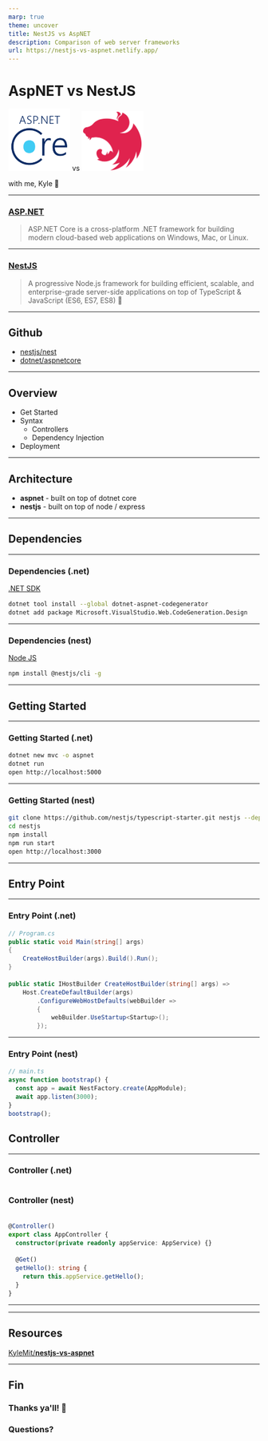 ```yaml
---
marp: true
theme: uncover
title: NestJS vs AspNET
description: Comparison of web server frameworks
url: https://nestjs-vs-aspnet.netlify.app/
---
```


<!--
kick off with:

```bash
# serve
cp -r _assets _site && (npx live-server _site &) && (npx @marp-team/marp-cli -w readme.md -o _site/index.html --html &)

# build
cp -r _assets _site && npx @marp-team/marp-cli readme.md -o _site/index.html --html
```

-->

# AspNET vs NestJS

<style>
.logos img {width: 124px;}
</style>

<div class="logos">

![aspnet](/_assets/aspnet-core.png) vs ![nestjs](/_assets/nestjs.png)

</div>

with me, Kyle 👋


---

### [**ASP.NET**](https://dotnet.microsoft.com/apps/aspnet)

> ASP.​NET Core is a cross-platform .NET framework for building modern cloud-based web applications on Windows, Mac, or Linux.

---

### [**NestJS**](https://nestjs.com/)

> A progressive Node.js framework for building efficient, scalable, and enterprise-grade server-side applications on top of TypeScript & JavaScript (ES6, ES7, ES8) 🚀

---

## Github

- [nestjs/nest](https://github.com/nestjs/nest)
- [dotnet/aspnetcore](https://github.com/dotnet/aspnetcore)


---


## Overview

- Get Started
- Syntax
  - Controllers
  - Dependency Injection
- Deployment


---


## Architecture

- **aspnet** - built on top of dotnet core
- **nestjs** - built on top of node / express

---


## Dependencies

---

### Dependencies (.net)

[.NET SDK](https://dotnet.microsoft.com/download/visual-studio-sdks)

```bash
dotnet tool install --global dotnet-aspnet-codegenerator
dotnet add package Microsoft.VisualStudio.Web.CodeGeneration.Design
```

---

### Dependencies (nest)

[Node JS](https://nodejs.org/en/download/)

```bash
npm install @nestjs/cli -g
```

---


## Getting Started

---

### Getting Started (.net)

```bash
dotnet new mvc -o aspnet
dotnet run
open http://localhost:5000
```

---

### Getting Started (nest)

```bash
git clone https://github.com/nestjs/typescript-starter.git nestjs --depth 1
cd nestjs
npm install
npm run start
open http://localhost:3000
```

---

## Entry Point

---

### Entry Point (.net)

```cs
// Program.cs
public static void Main(string[] args)
{
    CreateHostBuilder(args).Build().Run();
}

public static IHostBuilder CreateHostBuilder(string[] args) =>
    Host.CreateDefaultBuilder(args)
        .ConfigureWebHostDefaults(webBuilder =>
        {
            webBuilder.UseStartup<Startup>();
        });
```

---

### Entry Point (nest)

```ts
// main.ts
async function bootstrap() {
  const app = await NestFactory.create(AppModule);
  await app.listen(3000);
}
bootstrap();
```

## Controller

---


### Controller (.net)

```cs

```


### Controller (nest)

```ts

@Controller()
export class AppController {
  constructor(private readonly appService: AppService) {}

  @Get()
  getHello(): string {
    return this.appService.getHello();
  }
}
```


---



---

## Resources

[KyleMit/**nestjs-vs-aspnet**](https://github.com/KyleMit/nestjs-vs-aspnet)

---

## Fin

### Thanks ya'll! 🎉

### Questions?
